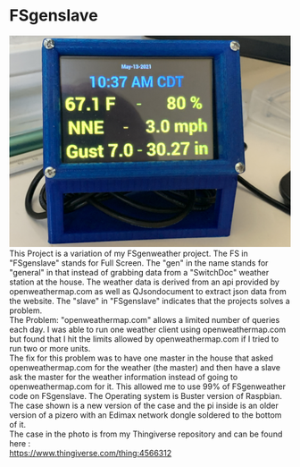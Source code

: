 # FSgenslave
![Client Photo](https://github.com/bonnette/FSgenslave/blob/main/photo/IMG_3475s.jpg)
<br>
This Project is a variation of my FSgenweather project. The FS in "FSgenslave" stands for Full Screen. The "gen" in the name stands for "general" in that instead of 
grabbing data from a "SwitchDoc" weather station at the house. The weather data is derived from an api provided by openweathermap.com as well as QJsondocument to extract 
json data from the website.
The "slave" in "FSgenslave" indicates that the projects solves a problem.</br>
The Problem: "openweathermap.com" allows a limited number of queries each day. I was able to run one weather client using openweathermap.com but found that I hit the limits 
allowed by openweathermap.com if I tried to run two or more units.</br>
The fix for this problem was to have one master in the house that asked openweathermap.com for the weather (the master) and then have a slave ask the master for the weather
information instead of going to openweathermap.com for it. This allowed me to use 99% of FSgenweather code on FSgenslave. 
The Operating system is Buster version of Raspbian. The case shown is a new version of the case and the pi inside is an older version of a pizero with an Edimax network dongle
soldered to the bottom of it.
<br>
The case in the photo is from my Thingiverse repository and can be found here :
<br>
https://www.thingiverse.com/thing:4566312

